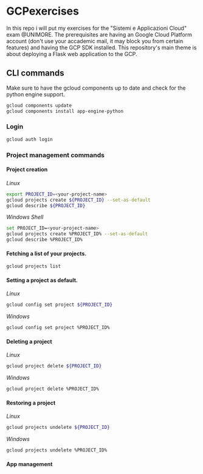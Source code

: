# GCPexercises
In this repo i will put my exercises for the "Sistemi e Applicazioni Cloud" exam @UNIMORE. The prerequisites are having an Google Cloud Platform account (don't use your accademic mail, it may block you from certain features) and having the GCP SDK installed. This repository's main theme is about deploying a Flask web application to the GCP.

## CLI commands
Make sure to have the gcloud components up to date and check for the python engine support.
```bash
gcloud components update
gcloud components install app-engine-python
```

### Login 
```bash
gcloud auth login
```
### Project management commands
#### Project creation
*Linux*
```bash
export PROJECT_ID=<your-project-name>
gcloud projects create ${PROJECT_ID} --set-as-default
gcloud describe ${PROJECT_ID}
```
*Windows Shell*
```bash
set PROJECT_ID=<your-project-name>
gcloud projects create %PROJECT_ID% --set-as-default
gcloud describe %PROJECT_ID%
```
#### Fetching a list of your projects.
```bash
gcloud projects list
```
#### Setting a project as default.
*Linux*
```bash
gcloud config set project ${PROJECT_ID}
```
*Windows*
```bash
gcloud config set project %PROJECT_ID%
```

#### Deleting a project
*Linux*
```bash
gcloud project delete ${PROJECT_ID}
```
*Windows*
```bash
gcloud project delete %PROJECT_ID%
```


#### Restoring a project
*Linux*
```bash
gcloud projects undelete ${PROJECT_ID}
```
*Windows*
```bash
gcloud projects undelete %PROJECT_ID%
```
#### App management
